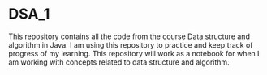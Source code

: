 # DSA_1
This repository contains all the code from the course Data structure and algorithm in Java.
I am using this repository to practice and keep track of progress of my learning. 
This repository will work as a notebook for when I am working with concepts related to data structure and algorithm. 
